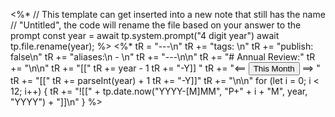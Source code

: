 <%* 
	// This template can get inserted into a new note that still has the name
	// "Untitled", the code will rename the file based on your answer to the prompt
	const year = await tp.system.prompt("4 digit year") 
	await tp.file.rename(year);
%>
<%* 
	tR = "---\n"
	tR += "tags: \n"
	tR += "publish: false\n"
	tR += "aliases:\n  - \n"
	tR += "---\n\n"
	tR += "# Annual Review:"
	tR += "\n\n"
	tR += "[["
	tR += year - 1
	tR += "-Y]] "
	tR += "<== <button class='date_button_today'>This Month</button> ==> "
	tR += "[["
	tR += parseInt(year) + 1
	tR += "-Y]]"
	tR += "\n\n"
	for (let i = 0; i < 12; i++) {
		tR += "![[" + tp.date.now("YYYY-[M]MM", "P+" + i + "M", year, "YYYY") + "]]\n"
	}
%>
